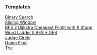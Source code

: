 ### Templates

[Binary Search](https://github.com/zjkang/ds_algorithm/blob/main/python/binary_search/binary_search_template.py.py)\
[Sliding Window](https://github.com/zjkang/ds_algorithm/blob/main/python/array_string/Template_Sliding_Window.py)\
[BFS 2 Dijkstra Cheapest Flight with K Stops](https://github.com/zjkang/ds_algorithm/blob/main/python/bfs_heap_topological_sort/heap/leetcode_0787_cheapest_flights_within_k_stops_medium.py)\
[Word Ladder II BFS + DFS](https://github.com/zjkang/ds_algorithm/blob/main/python/bfs_heap_topological_sort/bfs/leetcode_0126_word_ladder_ii_hard.py)\
[Judge Circle](https://github.com/zjkang/ds_algorithm/blob/main/python/graph/Template_Judge_Circle.py)\
[Union Find](https://github.com/zjkang/ds_algorithm/blob/main/python/union_find/Template_Union_Find.py)\
[Trie](https://github.com/zjkang/ds_algorithm/blob/main/python/trie/Template_Trie.py)
